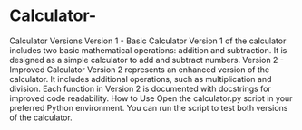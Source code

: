 # Calculator-
Calculator Versions
Version 1 - Basic Calculator
Version 1 of the calculator includes two basic mathematical operations: addition and subtraction.
It is designed as a simple calculator to add and subtract numbers.
Version 2 - Improved Calculator
Version 2 represents an enhanced version of the calculator.
It includes additional operations, such as multiplication and division.
Each function in Version 2 is documented with docstrings for improved code readability.
How to Use
Open the calculator.py script in your preferred Python environment.
You can run the script to test both versions of the calculator.
